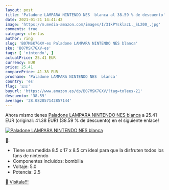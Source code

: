 ```yaml
---
layout: post
title: 'Paladone LAMPARA NINTENDO NES  blanca al 38.59 % de descuento'
date: 2021-01-21 14:41:42
image: 'https://m.media-amazon.com/images/I/31kPYsklazL._SL200_.jpg'
comments: true
category: ofertas
author: ring
slug: 'B07MSK7GXV-es Paladone LAMPARA NINTENDO NES blanca'
sku: 'B07MSK7GXV-es'
tags: [ 'nintendo', ]
actualPrice: 25.41 EUR
currency: EUR
price: 25.41
comparePrice: 41.38 EUR
prodname: 'Paladone LAMPARA NINTENDO NES  blanca'
country: 'es'
flag: '🇪🇸'
buyurl: 'https://www.amazon.es/dp/B07MSK7GXV/?tag=tolees-21'
descuento: '38.59'
average: '28.082857142857144'
---
```


Ahora mismo tienes [Paladone LAMPARA NINTENDO NES  blanca](https://www.amazon.es/dp/B07MSK7GXV/?tag=tolees-21) a 25.41 EUR (original: 41.38 EUR) (38.59 %  de descuento) en el siguiente enlace!

[![Paladone LAMPARA NINTENDO NES  blanca](https://m.media-amazon.com/images/I/31kPYsklazL._SL200_.jpg)](https://www.amazon.es/dp/B07MSK7GXV/?tag=tolees-21)

🔎:

- Tiene una medida 8.5 x 17 x 8.5 cm ideal para que la disfruten todos los fans de nintendo
- Componentes incluidos: bombilla
- Voltaje: 5.0
- Potencia: 2.5

[🛒 Visítala!!!](https://www.amazon.es/dp/B07MSK7GXV/?tag=tolees-21)
